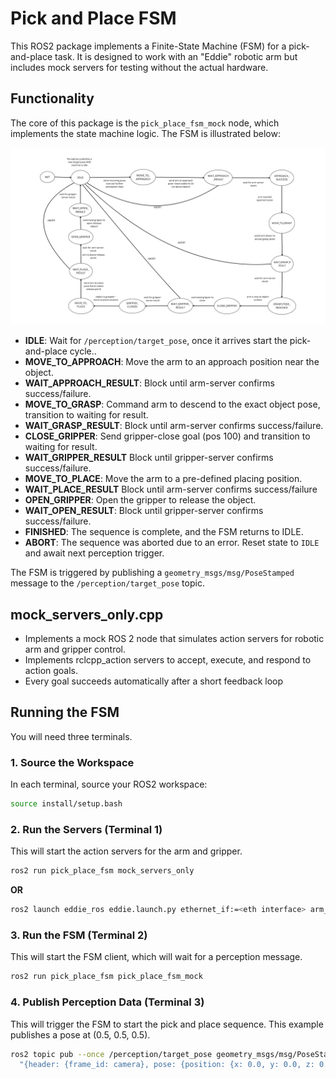 # Pick and Place FSM

This ROS2 package implements a Finite-State Machine (FSM) for a pick-and-place task. It is designed to work with an "Eddie" robotic arm but includes mock servers for testing without the actual hardware.

## Functionality

The core of this package is the `pick_place_fsm_mock` node, which implements the state machine logic. The FSM is illustrated below:

![Pick and Place FSM](images/FSM_Final.png)



-   **IDLE**:  Wait for `/perception/target_pose`, once it arrives start the pick-and-place cycle..
-   **MOVE_TO_APPROACH**: Move the arm to an approach position near the object.
-   **WAIT_APPROACH_RESULT**: Block until arm-server confirms success/failure.
-   **MOVE_TO_GRASP**: Command arm to descend to the exact object pose, transition to waiting for result.
-   **WAIT_GRASP_RESULT**: Block until arm-server confirms success/failure.
-   **CLOSE_GRIPPER**: Send gripper-close goal (pos 100) and transition to waiting for result.
-   **WAIT_GRIPPER_RESULT** Block until gripper-server confirms success/failure.
-   **MOVE_TO_PLACE**: Move the arm to a pre-defined placing position.
-   **WAIT_PLACE_RESULT** Block until arm-server confirms success/failure
-   **OPEN_GRIPPER**: Open the gripper to release the object.
-   **WAIT_OPEN_RESULT**: Block until gripper-server confirms success/failure.
-   **FINISHED**: The sequence is complete, and the FSM returns to IDLE.
-   **ABORT**: The sequence was aborted due to an error. Reset state to `IDLE` and await next perception trigger.

The FSM is triggered by publishing a `geometry_msgs/msg/PoseStamped` message to the `/perception/target_pose` topic.


## mock_servers_only.cpp
-   Implements a mock ROS 2 node that simulates action servers for robotic arm and gripper control.
-   Implements rclcpp_action servers to accept, execute, and respond to action goals.
-   Every goal succeeds automatically after a short feedback loop 


## Running the FSM

You will need three terminals.

### 1. Source the Workspace

In each terminal, source your ROS2 workspace:

```bash
source install/setup.bash
```

### 2. Run the Servers (Terminal 1)

This will start the action servers for the arm and gripper.

```bash
ros2 run pick_place_fsm mock_servers_only
```
**OR**
```bash
ros2 launch eddie_ros eddie.launch.py ethernet_if:=<eth interface> arm_select:=right
```

### 3. Run the FSM (Terminal 2)

This will start the FSM client, which will wait for a perception message.

```bash
ros2 run pick_place_fsm pick_place_fsm_mock
```

### 4. Publish Perception Data (Terminal 3)

This will trigger the FSM to start the pick and place sequence. This example publishes a pose at (0.5, 0.5, 0.5).

```bash
ros2 topic pub --once /perception/target_pose geometry_msgs/msg/PoseStamped \
  "{header: {frame_id: camera}, pose: {position: {x: 0.0, y: 0.0, z: 0.01}, orientation: {x: 0.0, y: 0.0, z: 0.0, w: 1.0}}}"```
